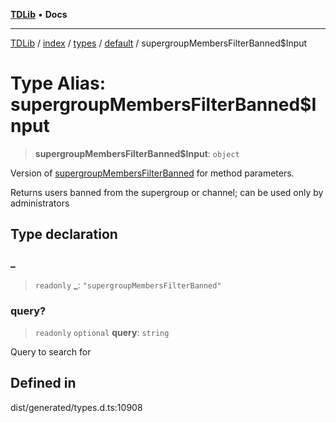 [**TDLib**](../../../../../../README.md) • **Docs**

***

[TDLib](../../../../../../modules.md) / [index](../../../../../README.md) / [types](../../../README.md) / [default](../README.md) / supergroupMembersFilterBanned$Input

# Type Alias: supergroupMembersFilterBanned$Input

> **supergroupMembersFilterBanned$Input**: `object`

Version of [supergroupMembersFilterBanned](supergroupMembersFilterBanned.md) for method parameters.

Returns users banned from the supergroup or channel; can be used only by administrators

## Type declaration

### \_

> `readonly` **\_**: `"supergroupMembersFilterBanned"`

### query?

> `readonly` `optional` **query**: `string`

Query to search for

## Defined in

dist/generated/types.d.ts:10908
